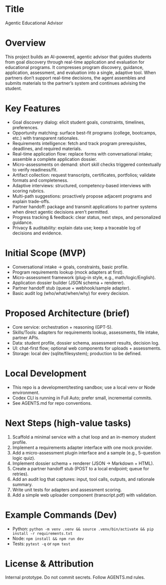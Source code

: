 # Title
Agentic Educational Advisor

# Overview
This project builds an AI-powered, agentic advisor that guides students from goal discovery through real-time application and evaluation for educational programs. It compresses program discovery, guidance, application, assessment, and evaluation into a single, adaptive tool. When partners don’t support real-time decisions, the agent assembles and submits materials to the partner’s system and continues advising the student.

# Key Features
- Goal discovery dialog: elicit student goals, constraints, timelines, preferences.
- Opportunity matching: surface best-fit programs (college, bootcamps, etc.) with transparent rationales.
- Requirements intelligence: fetch and track program prerequisites, deadlines, and required materials.
- Real-time application flow: replace forms with conversational intake; assemble a complete application dossier.
- Micro-assessments on demand: short skill checks triggered contextually to verify readiness/fit.
- Artifact collection: request transcripts, certificates, portfolios; validate formats and completeness.
- Adaptive interviews: structured, competency-based interviews with scoring rubrics.
- Multi-path suggestions: proactively propose adjacent programs and explain trade-offs.
- Partner handoff: package and transmit applications to partner systems when direct agentic decisions aren’t permitted.
- Progress tracking & feedback: clear status, next steps, and personalized guidance.
- Privacy & auditability: explain data use; keep a traceable log of decisions and evidence.

# Initial Scope (MVP)
- Conversational intake → goals, constraints, basic profile.
- Program requirements lookup (mock adapters at first).
- Micro-assessment framework (plug-in style, e.g., math/logic/English).
- Application dossier builder (JSON schema + renderer).
- Partner handoff stub (queue + webhook/sample adapter).
- Basic audit log (who/what/when/why) for every decision.

# Proposed Architecture (brief)
- Core service: orchestration + reasoning (GPT-5).
- Skills/Tools: adapters for requirements lookup, assessments, file intake, partner APIs.
- Data: student profile, dossier schema, assessment results, decision log.
- UI: chat-first flow; optional web components for uploads + assessments.
- Storage: local dev (sqlite/filesystem); production to be defined.

# Local Development
- This repo is a development/testing sandbox; use a local venv or Node environment.
- Codex CLI is running in Full Auto; prefer small, incremental commits.
- See AGENTS.md for repo conventions.

# Next Steps (high-value tasks)
1) Scaffold a minimal service with a chat loop and an in-memory student profile.
2) Implement a requirements adapter interface with one mock provider.
3) Add a micro-assessment plugin interface and a sample (e.g., 5-question logic quiz).
4) Implement dossier schema + renderer (JSON → Markdown + HTML).
5) Create a partner handoff stub (POST to a local endpoint; queue for retries).
6) Add an audit log that captures: input, tool calls, outputs, and rationale summary.
7) Write unit tests for adapters and assessment scoring.
8) Add a simple web uploader component (transcript.pdf) with validation.

# Example Commands (Dev)
- Python: `python -m venv .venv && source .venv/bin/activate && pip install -r requirements.txt`
- Node: `npm install && npm run dev`
- Tests: `pytest -q` or `npm test`

# License & Attribution
Internal prototype. Do not commit secrets. Follow AGENTS.md rules.

